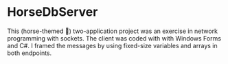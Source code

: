 # HorseDbServer

This (horse-themed 🐴) two-application project was 
an exercise in network programming with sockets. 
The client was coded with with Windows Forms and C#. 
I framed the messages by using fixed-size variables 
and arrays in both endpoints.
